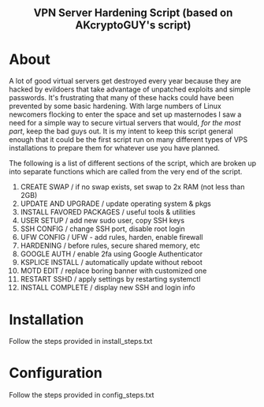 ## <p align="center"> VPN Server Hardening Script (based on AKcryptoGUY's script)</p>

# About

A lot of good virtual servers get destroyed every year because they are hacked by evildoers that take advantage of unpatched exploits and simple passwords. It's frustrating that many of these hacks could have been prevented by some basic hardening. With large numbers of Linux newcomers flocking to enter the space and set up masternodes I saw a need for a simple way to secure virtual servers that would, *for the most part*, keep the bad guys out. It is my intent to keep this script general enough that it could be the first script run on many different types of VPS installations to prepare them for whatever use you have planned.

The following is a list of different sections of the script, which are broken up into separate functions which are called from the very end of the script. 

1. CREATE SWAP / if no swap exists, set swap to 2x RAM (not less than 2GB)
2. UPDATE AND UPGRADE / update operating system & pkgs
3. INSTALL FAVORED PACKAGES / useful tools & utilities
4. USER SETUP / add new sudo user, copy SSH keys
5. SSH CONFIG / change SSH port, disable root login
6. UFW CONFIG / UFW - add rules, harden, enable firewall
7. HARDENING / before rules, secure shared memory, etc
8. GOOGLE AUTH / enable 2fa using Google Authenticator
9. KSPLICE INSTALL / automatically update without reboot
10. MOTD EDIT / replace boring banner with customized one
11. RESTART SSHD / apply settings by restarting systemctl
12. INSTALL COMPLETE / display new SSH and login info



# Installation

Follow the steps provided in install_steps.txt

# Configuration

Follow the steps provided in config_steps.txt
